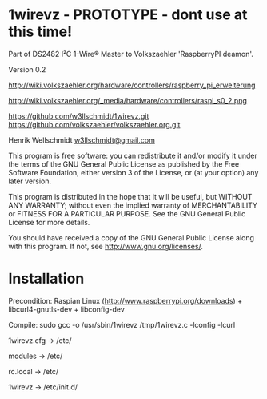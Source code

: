 1wirevz - PROTOTYPE - dont use at this time!
============================================

Part of DS2482 I²C 1-Wire® Master to Volkszaehler 'RaspberryPI deamon'.

Version 0.2

http://wiki.volkszaehler.org/hardware/controllers/raspberry_pi_erweiterung

<img>http://wiki.volkszaehler.org/_media/hardware/controllers/raspi_s0_2.png</img>

https://github.com/w3llschmidt/1wirevz.git
https://github.com/volkszaehler/volkszaehler.org.git

Henrik Wellschmidt  <w3llschmidt@gmail.com>

This program is free software: you can redistribute it and/or modify
it under the terms of the GNU General Public License as published by
the Free Software Foundation, either version 3 of the License, or
(at your option) any later version.

This program is distributed in the hope that it will be useful,
but WITHOUT ANY WARRANTY; without even the implied warranty of
MERCHANTABILITY or FITNESS FOR A PARTICULAR PURPOSE.  See the
GNU General Public License for more details.

You should have received a copy of the GNU General Public License
along with this program.  If not, see <http://www.gnu.org/licenses/>.

Installation
============

Precondition: Raspian Linux (http://www.raspberrypi.org/downloads) + libcurl4-gnutls-dev + libconfig-dev

Compile: sudo gcc -o /usr/sbin/1wirevz /tmp/1wirevz.c -lconfig -lcurl

1wirevz.cfg		-> /etc/

modules  		-> /etc/

rc.local  		-> /etc/

1wirevz 		-> /etc/init.d/


